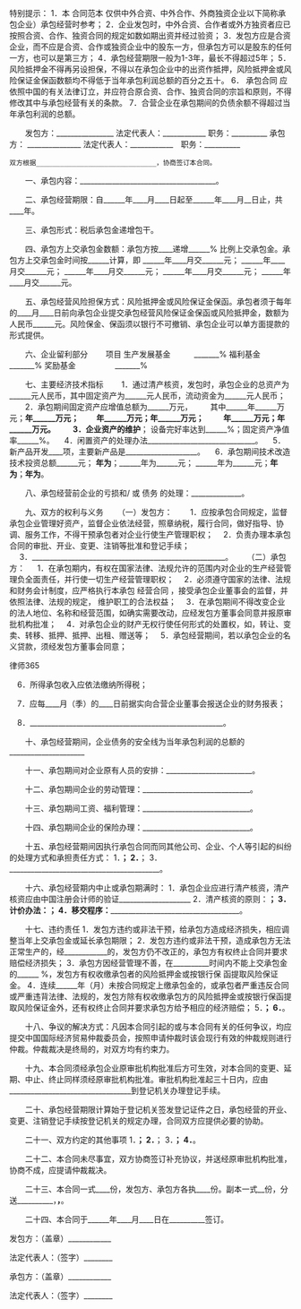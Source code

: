
  


特别提示：
    1．本
合同范本
仅供中外合资、中外合作、外商独资企业以下简称承包企业）承包经营时参考；
    2．企业发包时，中外合资、合作者或外方独资者应已按照合资、合作、独资合同的规定如数如期出资并经过验资；
    3．发包方应是合资企业，而不应是合资、合作或独资企业中的股东一方，但承包方可以是股东的任何一方，也可以是第三方；
    4．承包经营期限一般为1-3年，最长不得超过5年；
    5．风险抵押金不得再另设担保，不得以在承包企业中的出资作抵押，风险抵押金或风险保证金保函数额均不得低于当年承包利润总额的百分之五十。
    6．
承包合同
应依照中国的有关法律订立，并应符合原合资、合作、独资合同的宗旨和原则，不得修改其中与承包经营有关的条款。
    7．合营企业在承包期间的负债余额不得超过当年承包利润的总额。


　　发包方：________________
    法定代表人：____________  职务：__________
    承包方： _______________
    法定代表人：____________　职务：__________
 
    双方根据______________________________，协商签订本合同。


　　一、承包内容：______________________________________。


　　二、承包经营期限：自______年____月____日起至______年____月__日止，共____年。


　　三、承包形式：税后承包金递增包干。


　　四、承包方上交承包金数额：承包方按____递增______% 比例上交承包金。承包方上交承包金时间按______计算，即
    ______年____月交______元；
    ______年____月交______元；
    ______年____月交______元；
    ______年____月交______元；
    ______年____月交______元。


　　五、承包经营风险担保方式：风险抵押金或风险保证金保函。承包者须于每年的____月____日前向承包企业提交承包经营风险保证金保函或风险抵押金，数额为人民币______元。风险保金、保函须以银行不可撤销、承包企业可以单方面提款的形式提供。


　　六、企业留利部分
　　项目
    生产发展基金　　　_______%
    福利基金　　　　　_______%
    奖励基金　　　　　_______%
 
　　七、主要经济技术指标
　　1．通过清产核资，发包时，承包企业的总资产为______元人民币，其中固定资产为______元人民币，流动资金为______元人民币；
　　2．承包期间固定资产应增值总额为______万元，
　　其中______年______万元；______年______万元；
　　______年______万元；______年______万元；
　　 ______年______万元；______年______万元。
　　3．企业资产的维护______________________________；
    设备完好率达到______%；固定资产净值率______%。
  　4．闲置资产的处理办法______________________________。
  　5．新产品开发____项，主要新产品是____________________。
  　6．承包期间技术改造技术投资总额______元；
     ______年为______；______年为______元；
     ______年为______元；______年为______；______年为______。


　　八、承包经营前企业的亏损和/ 或
债务
的处理：______________。


　　九、双方的权利与义务
　　（一）发包方：
　　1．应按承包合同规定，监督承包企业管理好资产，监督企业依法经营，照章纳税，履行合同，做好指导、协调、服务工作，不得干预承包者对企业行使生产管理职权；
  　2．负责办理本承包合同的审批、开业、变更、注销等批准和登记手续；  
 　 3．______________________________________________________。
　　（二）承包方：
 　 1．在承包期内，有权在国家法律、法规允许的范围内对企业的生产经营管理负全面责任，并行使一切生产经营管理职权；
  　2．必须遵守国家的法律、法规和财务会计制度，应严格执行本承包
经营合同
，接受承包企业董事会的监督，并依照法律、法规的规定，     维护职工的合法权益；
  　3．在承包期间不得改变企业的法人地位、名称和经营范围，如确实需要改动，应经发包方董事会同意并报原审批机构批准；
  　4．对承包企业的财产无权行使任何形式的处置权，如，转让、变卖、转移、抵押、抵押、出租、赠送等；
  　5．承包经营期间，若以承包企业的名义贷款，须经发包方董事会同意；




 
律师365






  　6．所得承包收入应依法缴纳所得税；

  　7．应每____月（季）的____日前据实向合营企业董事会报送企业的财务报表；

  　8．______________________________________________________。




　　十、承包经营期间，企业债务的安全线为当年承包利润的总额的_____________________


　　十一、承包期间对企业原有人员的安排：________________________。


　　十二、承包期间企业的劳动管理：______________________________。


　　十三、承包期间工资、福利管理：______________________________。


　　十四、承包期间企业的保险办理：______________________________。


　　十五、承包经营期间因执行承包合同而同其他公司、企业、个人等引起的纠纷的处理方式和承担责任方式：
    1．__________________________________________；
    2．__________________________________________；
    3．__________________________________________。


　　十六、承包经营期内中止或承包期满时：
    1．承包企业应进行清产核资，清产核资应由中国注册会计师的验证____________________
    2．清产核资的原则：____________________________________；
    3．计价办法：____________________________________________；
    4．移交程序：____________________________________________。


　　十七、违约责任
    1．发包方违约或非法干预，给承包方造成经济损失，相应调整当年上交承包金或延长承包期限；
    2．发包方违约或非法干预，造成承包方无法正常生产的，经____________的，发包方仍不改正的，承包方有权终止合同并要求赔偿经济损失；
    3．承包方因经营管理不善，在__________时间内不能上交承包金的______  %，发包方有权收缴承包者的风险抵押金或按银行保
       函提取风险保证金。
    4．连续______年（月）未按合同规定上缴承包金的，或承包者严重违反合同或严重违背法律、法规的，发包方除有权收缴承包方的风险抵押金或按银行保函提取风险保证金外，还有权终止合同并要求承包方给予相应的经济赔偿；
    5．______________________________________________________；
    6．______________________________________________________。
      
　　十八、争议的解决方式：凡因本合同引起的或与本合同有关的任何争议，均应提交中国国际经济贸易仲裁委员会，按照申请仲裁时该会现行有效的仲裁规则进行仲裁。仲裁裁决是终局的，对双方均有约束力。


　　十九、本合同须经承包企业原审批机构批准后方可生效，对本合同的变更、延期、中止、终止同样须经原审批机构批准。审批机构批准起三十日内，应由__________________________________到登记机关办理登记手续。


　　二十、承包经营期限计算始于登记机关签发登记证件之日，承包经营的开业、变更、注销登记手续按登记机关的规定办理，合同双方应提供必要的协助。


　　二十一、双方约定的其他事项
    1．______________________________________________________；
    2．______________________________________________________；
    3．______________________________________________________；
    4．______________________________________________________。


　　二十二、本合同未尽事宜，双方协商签订补充协议，并送经原审批机构批准，协商不成，应提请仲裁裁决。


　　二十三、本合同一式____份，发包方、承包方各执____份。副本一式__份，分送__________，__________，__________。


　　二十四、本合同于______年____月____日在__________签订。


 



 发包方：（盖章）____________
 
法定代表人：（签字）________
 
承包方：（盖章）____________
 
法定代表人：（签字）________
 

 
 

 
 
 
  
 
  
 
   


   
 

   


   


   
 
 
  
 
 
 


